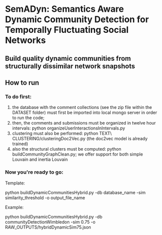 # SemADyn: Semantics Aware Dynamic Community Detection for Temporally Fluctuating Social Networks
## Build quality dynamic communities from structurally dissimilar network snapshots

## How to run

### To do first: 
1. the database with the comment collections (see the zip file within the DATASET folder) must first be imported into local mongo server in order to run the code;
2. then, the comments and submissions must be organized in twelve hour intervals: python organizeUserInteractionsInIntervals.py
3. clustering must also be performed: python TEXT\ CLUSTERING/clusteringDoc2Vec.py (the doc2vec model is already trained)
4. also the structural clusters must be computed: python buildCommunityGraphClean.py; we offer support for both simple Louvain and inertia Louvain

### Now you're ready to go:

Template:

python buildDynamicCommunitiesHybrid.py -db database_name -sim similarity_threshold -o output_file_name

Example:

python buildDynamicCommunitiesHybrid.py -db communityDetectionWimbledon -sim 0.75 -o RAW_OUTPUTS/hybridDynamicSim75.json